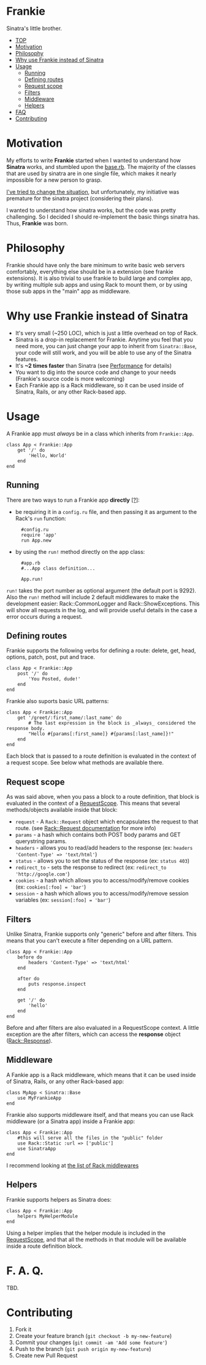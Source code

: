 # Frankie
Sinatra's little brother.

- [TOP](#frankie)
- [Motivation](#motivation)
- [Philosophy](#philosophy)
- [Why use Frankie instead of Sinatra](#why-use-frankie-instead-of-sinatra)
- [Usage](#usage)
    - [Running](#running)
    - [Defining routes](#defining-routes)
    - [Request scope](#request-scope)
    - [Filters](#filters)
    - [Middleware](#middleware)
    - [Helpers](#helpers)
- [FAQ](#f-a-q)
- [Contributing](#contributing)

# Motivation
My efforts to write __Frankie__ started when I wanted to understand how __Sinatra__ works, and stumbled upon the [base.rb][0]. The majority of the classes that are used by sinatra are in one single file, which makes it nearly impossible for a new person to grasp.

[I've tried to change the situation][1], but unfortunately, my initiative was premature for the sinatra project (considering their plans).

I wanted to understand how sinatra works, but the code was pretty challenging. So I decided I should re-implement the basic things sinatra has. Thus, __Frankie__ was born.

# Philosophy
Frankie should have only the bare minimum to write basic web servers comfortably,
everything else should be in a extension (see frankie extensions). It is also
trivial to use frankie to build large and complex app, by writing multiple sub
apps and using Rack to mount them, or by using those sub apps in the "main" app
as middleware.

# Why use Frankie instead of Sinatra
- It's very small (~250 LOC), which is just a little overhead on top of Rack.
- Sinatra is a drop-in replacement for Frankie. Anytime you feel that you need more, you can just change your app to inherit from `Sinatra::Base`, your code will still work, and you will be able to use any of the Sinatra features.
- It's __~2 times faster__ than Sinatra (see [Performance][performance] for details)
- You want to dig into the source code and change to your needs (Frankie's source code is more welcoming)
- Each Frankie app is a Rack middleware, so it can be used inside of Sinatra, Rails, or any other Rack-based app.

# Usage

A Frankie app must _always_ be in a class which inherits from `Frankie::App`.

    class App < Frankie::App
        get '/' do
            'Hello, World'
        end
    end

## Running
There are two ways to run a Frankie app __directly__ [[?]](#middleware):

- be requiring it in a `config.ru` file, and then passing it as argument to the
Rack's `run` function:

        #config.ru
        require 'app'
        run App.new
      
- by using the `run!` method directly on the app class:

        #app.rb
        #...App class definition...
      
        App.run!
        
`run!` takes the port number as optional argument (the default port is 9292). Also the `run!` method will include 2 default middlewares to make the development easier: Rack::CommonLogger and Rack::ShowExceptions. This will show all requests in the log, and will provide useful details in the case a error occurs during a request.


## Defining routes

Frankie supports the following verbs for defining a route: delete, get, head, options, patch, post, put and trace.

    class App < Frankie::App
        post '/' do
            'You Posted, dude!'
        end
    end

Frankie also suports basic URL patterns:

    class App < Frankie::App
        get '/greet/:first_name/:last_name' do
            # The last expression in the block is _always_ considered the response body.
            "Hello #{params[:first_name]} #{params[:last_name]}!"
        end
    end

Each block that is passed to a route definition is evaluated in the context of a request scope. See below what methods are available there.

## Request scope
As was said above, when you pass a block to a route definition, that block is evaluated in the context of a [RequestScope][2]. This means that several methods/objects available inside that block:

- `request` - A `Rack::Request` object which encapsulates the request to that route. (see [Rack::Request documentation][3] for more info)
- `params` - a hash which contains both POST body params and GET querystring params.
- `headers` - allows you to read/add headers to the response (ex: `headers 'Content-Type' => 'text/html'`)
- `status` - allows you to set the status of the response (ex: `status 403`)
- `redirect_to` - sets the response to redirect (ex: `redirect_to 'http://google.com'`)
- `cookies` - a hash which allows you to access/modify/remove cookies (ex: `cookies[:foo] = 'bar'`)
- `session` - a hash which allows you to access/modify/remove session variables (ex: `session[:foo] = 'bar'`)

## Filters

Unlike Sinatra, Frankie supports only "generic" before and after filters. This means that you can't execute a filter depending on a URL pattern.

    class App < Frankie::App
        before do
            headers 'Content-Type' => 'text/html'
        end

        after do
            puts response.inspect
        end

        get '/' do
            'hello'
        end
    end

Before and after filters are also evaluated in a RequestScope context. A little exception are the after filters, which can access the __response__ object ([Rack::Response][4]).

## Middleware

A Fankie app is a Rack middleware, which means that it can be used inside of Sinatra, Rails, or any other Rack-based app:

    class MyApp < Sinatra::Base
        use MyFrankieApp
    end

Frankie also supports middleware itself, and that means you can use Rack middleware (or a Sinatra app) inside a Frankie app:

    class App < Frankie::App
        #this will serve all the files in the "public" folder
        use Rack::Static :url => ['public']
        use SinatraApp
    end
    
I recommend looking at [the list of Rack middlewares][rack-middleware]

## Helpers

Frankie supports helpers as Sinatra does:

    class App < Frankie::App
        helpers MyHelperModule
    end

Using a helper implies that the helper module is included in the [RequestScope][2], and that all the methods in that module will be available inside a route definition block.

# F. A. Q.
TBD.


# Contributing

1. Fork it
2. Create your feature branch (`git checkout -b my-new-feature`)
3. Commit your changes (`git commit -am 'Add some feature'`)
4. Push to the branch (`git push origin my-new-feature`)
5. Create new Pull Request

[0]: https://github.com/sinatra/sinatra/blob/master/lib/sinatra/base.rb
[1]: https://github.com/sinatra/sinatra/pull/716
[2]: https://github.com/alisnic/frankie/blob/master/lib/frankie/request_scope.rb
[3]: http://rack.rubyforge.org/doc/classes/Rack/Request.html
[4]: http://rack.rubyforge.org/doc/classes/Rack/Response.html
[performance]: https://github.com/alisnic/frankie/blob/master/Performance.md
[rack-middleware]: https://github.com/rack/rack/wiki/List-of-Middleware
